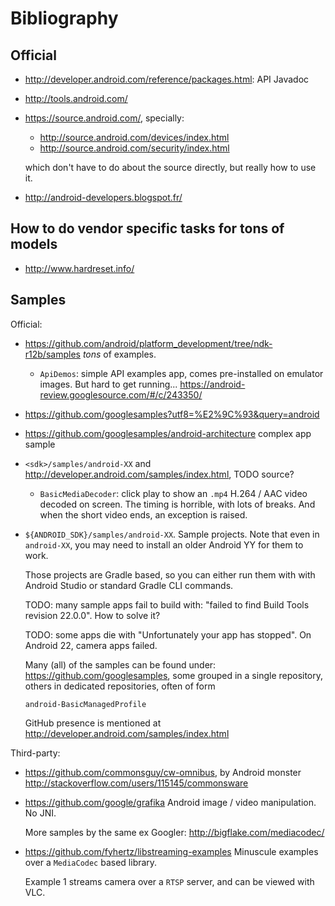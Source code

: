# Bibliography

## Official

-   <http://developer.android.com/reference/packages.html>: API Javadoc

-   <http://tools.android.com/>

-   <https://source.android.com/>, specially:

    - <http://source.android.com/devices/index.html>
    - <http://source.android.com/security/index.html>

    which don't have to do about the source directly, but really how to use it.

-   <http://android-developers.blogspot.fr/>

## How to do vendor specific tasks for tons of models

- <http://www.hardreset.info/>

## Samples

Official:

-   <https://github.com/android/platform_development/tree/ndk-r12b/samples> *tons* of examples.

    - `ApiDemos`: simple API examples app, comes pre-installed on emulator images. But hard to get running... <https://android-review.googlesource.com/#/c/243350/>

-   <https://github.com/googlesamples?utf8=%E2%9C%93&query=android>

-   <https://github.com/googlesamples/android-architecture> complex app sample

-   `<sdk>/samples/android-XX` and <http://developer.android.com/samples/index.html>, TODO source?

    - `BasicMediaDecoder`: click play to show an `.mp4` H.264 / AAC video decoded on screen. The timing is horrible, with lots of breaks. And when the short video ends, an exception is raised.

-   `${ANDROID_SDK}/samples/android-XX`. Sample projects. Note that even in `android-XX`, you may need to install an older Android YY for them to work.

    Those projects are Gradle based, so you can either run them with with Android Studio or standard Gradle CLI commands.

    TODO: many sample apps fail to build with: "failed to find Build Tools revision 22.0.0". How to solve it?

    TODO: some apps die with "Unfortunately your app has stopped". On Android 22, camera apps failed.

    Many (all) of the samples can be found under: <https://github.com/googlesamples>, some grouped in a single repository, others in dedicated repositories, often of form 

        android-BasicManagedProfile

    GitHub presence is mentioned at <http://developer.android.com/samples/index.html>

Third-party:

-   <https://github.com/commonsguy/cw-omnibus>, by Android monster <http://stackoverflow.com/users/115145/commonsware>

-   <https://github.com/google/grafika> Android image / video manipulation. No JNI.

    More samples by the same ex Googler: <http://bigflake.com/mediacodec/>

-   <https://github.com/fyhertz/libstreaming-examples> Minuscule examples over a `MediaCodec` based library.

    Example 1 streams camera over a `RTSP` server, and can be viewed with VLC.

